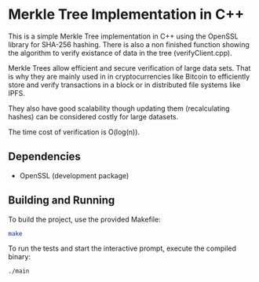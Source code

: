 # Merkle Tree Implementation in C++

This is a simple Merkle Tree implementation in C++ using the OpenSSL library for SHA-256 hashing. There is also
a non finished function showing the algorithm to verify existance of data in the tree (verifyClient.cpp). 

Merkle Trees allow efficient and secure verification of large data sets. That is why they are mainly used in
in cryptocurrencies like Bitcoin to efficiently store and verify transactions in a block or in distributed file systems
like IPFS.

They also have good scalability though updating them (recalculating hashes) can be considered costly for large datasets.

The time cost of verification is O(log(n)).

## Dependencies

- OpenSSL (development package)

## Building and Running

To build the project, use the provided Makefile:

```sh
make
```

To run the tests and start the interactive prompt, execute the compiled binary:

```sh
./main
```

